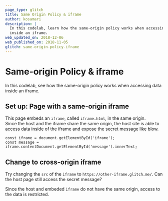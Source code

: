 ```yaml
---
page_type: glitch
title: Same Origin Policy & iframe
author: kosamari
description: |
  In this codelab, learn how the same-origin policy works when accessing data
  inside an iframe.
web_updated_on: 2018-12-06
web_published_on: 2018-11-05
glitch: same-origin-policy-iframe
---
```

# Same-origin Policy & iframe

In this codelab, see how the same-origin policy works when accessing data inside an iframe.

## Set up: Page with a same-origin iframe
This page embeds an `iframe`, called `iframe.html`, in the same origin.  
Since the host and the iframe share the same origin, the host site is able to access data inside of the iframe and expose the secret message like blow.
```
const iframe = document.getElementById('iframe');
const message = iframe.contentDocument.getElementById('message').innerText;
```

## Change to cross-origin iframe
Try changing the `src` of the `iframe` to `https://other-iframe.glitch.me/`.
Can the host page still access the secret message? 

Since the host and embeded `iframe` do not have the same origin, access to the data is restricted. 
